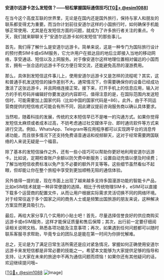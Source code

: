 **安道尔远游卡怎么发短信？——轻松掌握国际通信技巧[[TG💪+ @esim1088](https://t.me/s/esim1088)]**

在当今这个高度互联的世界里，无论是在国内还是国外旅行，保持与家人和朋友的联系都变得尤为重要。而当你计划前往安道尔这样的小国旅行时，如何确保手机能够正常使用、尤其是在发短信方面的问题，就成为了许多旅行者关注的重点。今天，我们就来聊聊关于“安道尔远游卡如何发短信”的那些事儿。

首先，我们得了解什么是安道尔远游卡。简单来说，这是一种专门为国际旅行设计的预付费SIM卡或eSIM服务，它允许用户在抵达目的地后立即接入当地的移动网络，享受通话、短信以及上网服务。对于像安道尔这样地理位置相对偏远的小国而言，拥有一张合适的远游卡不仅方便日常交流，还能避免高昂的漫游费用。

那么，具体到发短信这件事儿上，使用安道尔远游卡又是怎样的流程呢？其实，这和普通手机发送短信的操作差别不大。通常情况下，你需要确保你的设备已经成功激活了这张远游卡，并且网络连接正常。接下来，打开手机上的信息应用，输入对方的手机号码并编辑好你要发送的内容即可。值得注意的是，在国际范围内发送短信时，可能需要加上国家代码（比如中国的国家代码是+86）。此外，由于不同运营商提供的短信格式可能会有所不同，因此建议提前咨询服务商以确认具体要求。

当然啦，随着科技的发展，传统的文本短信早已不是唯一的沟通方式。如果你觉得发短信太麻烦或者成本过高，不妨考虑通过社交媒体平台、即时通讯软件等方式来进行交流。例如，WhatsApp、Telegram等应用程序都可以实现跨平台的消息传递功能，而且很多情况下还支持免费语音通话和视频聊天，这对于经常需要跨国联络的人来说无疑是一个福音。

除了基本的发短信操作之外，还有一些小技巧可以帮助你更好地利用安道尔远游卡。比如说，定期检查账户余额以防欠费中断服务；设置自动充值以便及时续费；了解当地短信收费标准以免产生不必要的额外开支等等。这些细节虽然看似不起眼，但却能让你在整个旅程中享受到更加顺畅无阻的通信体验。

另外值得一提的是，现在市面上出现了越来越多支持多国漫游功能的智能卡产品，比如eSIM技术就是一种非常便捷的选择。相比于传统物理SIM卡，eSIM可以直接下载多个运营商的配置文件，从而让用户根据实际需求灵活切换不同的网络环境。对于经常往返于多个国家之间的商务人士或是频繁出国旅游的朋友来说，这种解决方案显然更具吸引力。

最后，再给大家分享几个实用的小贴士吧！首先，尽量选择信誉良好的供应商购买远游卡或eSIM服务，这样才能保证质量和售后保障；其次，出行前一定要仔细阅读相关说明文档，熟悉各项功能及注意事项；再次，如果遇到任何问题都可以随时联系客服寻求帮助，毕竟专业的团队总是能在第一时间为你排忧解难。

总之，无论是为了满足日常生活所需还是应对紧急情况，掌握如何正确使用安道尔远游卡来发短信都是非常必要的技能之一。希望本文能够为大家提供足够的指导和支持，让大家在未来的旅途中不再为通信问题而烦恼！如果你还有其他疑问的话，欢迎继续提问哦~

[[TG💪+ @esim1088](https://t.me/s/esim1088) ![Image](https://i.postimg.cc/4NQfJmqS/Snipaste-2025-05-13-00-14-12.png)]
